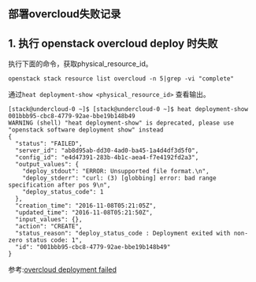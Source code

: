 ## 部署overcloud失败记录

## 1. 执行 openstack overcloud deploy 时失败
执行下面的命令，获取physical_resource_id。
```
openstack stack resource list overcloud -n 5|grep -vi "complete"
```

通过`heat deployment-show <physical_resource_id>` 查看输出。
```
[stack@undercloud-0 ~]$ [stack@undercloud-0 ~]$ heat deployment-show 001bbb95-cbc8-4779-92ae-bbe19b148b49
WARNING (shell) "heat deployment-show" is deprecated, please use "openstack software deployment show" instead
{
  "status": "FAILED", 
  "server_id": "ab8d95ab-dd30-4ad0-ba45-1a4d4df3d5f0", 
  "config_id": "e4d47391-283b-4b1c-aea4-f7e4192fd2a3", 
  "output_values": {
    "deploy_stdout": "ERROR: Unsupported file format.\n", 
    "deploy_stderr": "curl: (3) [globbing] error: bad range specification after pos 9\n", 
    "deploy_status_code": 1
  }, 
  "creation_time": "2016-11-08T05:21:05Z", 
  "updated_time": "2016-11-08T05:21:50Z", 
  "input_values": {}, 
  "action": "CREATE", 
  "status_reason": "deploy_status_code : Deployment exited with non-zero status code: 1", 
  "id": "001bbb95-cbc8-4779-92ae-bbe19b148b49"
}
```


参考:[overcloud deployment failed](https://bugzilla.redhat.com/show_bug.cgi?id=1310956)